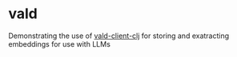
# vald

Demonstrating the use of [vald-client-clj](https://github.com/vdaas/vald-client-clj) for storing and exatracting embeddings for use with LLMs

